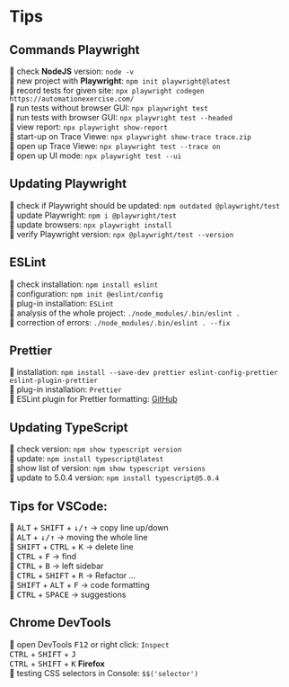 # Tips

## Commands Playwright

:small_orange_diamond: check **NodeJS** version: `node -v`  
:small_orange_diamond: new project with **Playwright**: `npm init playwright@latest`  
:small_orange_diamond: record tests for given site: `npx playwright codegen https://automationexercise.com/`  
:small_orange_diamond: run tests without browser GUI: `npx playwright test`  
:small_orange_diamond: run tests with browser GUI: `npx playwright test --headed`  
:small_orange_diamond: view report: `npx playwright show-report`    
:small_orange_diamond: start-up on Trace Viewe: `npx playwright show-trace trace.zip`  
:small_orange_diamond: open up Trace Viewe: `npx playwright test --trace on`  
:small_orange_diamond: open up UI mode: `npx playwright test --ui`  

## Updating Playwright

:small_orange_diamond: check if Playwright should be updated: `npm outdated @playwright/test`  
:small_orange_diamond: update Playwright: `npm i @playwright/test`  
:small_orange_diamond: update browsers: `npx playwright install`  
:small_orange_diamond: verify Playwright version: `npx @playwright/test --version`

## ESLint

:small_orange_diamond: check installation: `npm install eslint`  
:small_orange_diamond: configuration: `npm init @eslint/config`  
:small_orange_diamond: plug-in installation: `ESLint`   
:small_orange_diamond: analysis of the whole project: `./node_modules/.bin/eslint .`  
:small_orange_diamond: correction of errors: `./node_modules/.bin/eslint . --fix`   

## Prettier

:small_orange_diamond: installation: `npm install --save-dev prettier eslint-config-prettier eslint-plugin-prettier`    
:small_orange_diamond: plug-in installation: `Prettier`   
:small_orange_diamond: ESLint plugin for Prettier formatting: [GitHub](https://github.com/prettier/eslint-plugin-prettier)  

## Updating TypeScript

:small_orange_diamond: check version: `npm show typescript version`  
:small_orange_diamond: update: `npm install typescript@latest`  
:small_orange_diamond: show list of version: `npm show typescript versions`  
:small_orange_diamond: update to 5.0.4 version: `npm install typescript@5.0.4`  

## Tips for VSCode:

:small_orange_diamond: <kbd>ALT</kbd> + <kbd>SHIFT</kbd> + <kbd>↓/↑</kbd> -> copy line up/down  
:small_orange_diamond: <kbd>ALT</kbd> + <kbd>↓/↑</kbd> -> moving the whole line  
:small_orange_diamond: <kbd>SHIFT</kbd> + <kbd>CTRL</kbd> + <kbd>K</kbd> -> delete line  
:small_orange_diamond: <kbd>CTRL</kbd> + <kbd>F</kbd> -> find  
:small_orange_diamond: <kbd>CTRL</kbd> + <kbd>B</kbd> -> left sidebar  
:small_orange_diamond: <kbd>CTRL</kbd> + <kbd>SHIFT</kbd> + <kbd>R</kbd> -> Refactor ...  
:small_orange_diamond: <kbd>SHIFT</kbd> + <kbd>ALT</kbd> + <kbd>F</kbd> -> code formatting  
:small_orange_diamond: <kbd>CTRL</kbd> + <kbd>SPACE</kbd> -> suggestions

## Chrome DevTools

:small_orange_diamond: open DevTools <kbd>F12</kbd> or right click: `Inspect`  
<kbd>CTRL</kbd> + <kbd>SHIFT</kbd> + <kbd>J</kbd>  
<kbd>CTRL</kbd> + <kbd>SHIFT</kbd> + <kbd>K</kbd> **Firefox**  
:small_orange_diamond: testing CSS selectors in Console: `$$('selector')`
